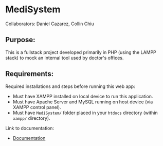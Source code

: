 # MediSystem
Collaborators: Daniel Cazarez, Collin Chiu

## Purpose:
This is a fullstack project developed primarily in PHP (using the LAMPP stack) to mock an internal tool used by doctor's offices.

## Requirements:
Required installations and steps before running this web app:
- Must have XAMPP installed on local device to run this application.
- Must have Apache Server and MySQL running on host device (via XAMPP control panel).
- Must have `MediSystem/` folder placed in your `htdocs` directory (within `xampp/` directory).

Link to documentation:
* [Documentation](https://docs.google.com/document/d/17pH2SC4F9Aucfo2TK2npwmB2bFLKcu9IzJesVZlUt5Q/edit?usp=sharing)